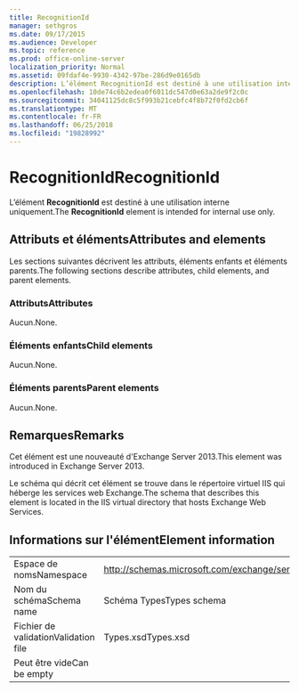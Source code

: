 ```yaml
---
title: RecognitionId
manager: sethgros
ms.date: 09/17/2015
ms.audience: Developer
ms.topic: reference
ms.prod: office-online-server
localization_priority: Normal
ms.assetid: 09fdaf4e-9930-4342-97be-286d9e0165db
description: L’élément RecognitionId est destiné à une utilisation interne uniquement.
ms.openlocfilehash: 10de74c6b2edea0f6011dc547d0e63a2de9f2c0c
ms.sourcegitcommit: 34041125dc8c5f993b21cebfc4f8b72f0fd2cb6f
ms.translationtype: MT
ms.contentlocale: fr-FR
ms.lasthandoff: 06/25/2018
ms.locfileid: "19828992"
---
```

# <a name="recognitionid"></a><span data-ttu-id="8e69c-103">RecognitionId</span><span class="sxs-lookup"><span data-stu-id="8e69c-103">RecognitionId</span></span>

<span data-ttu-id="8e69c-104">L’élément **RecognitionId** est destiné à une utilisation interne uniquement.</span><span class="sxs-lookup"><span data-stu-id="8e69c-104">The **RecognitionId** element is intended for internal use only.</span></span> 

## <a name="attributes-and-elements"></a><span data-ttu-id="8e69c-105">Attributs et éléments</span><span class="sxs-lookup"><span data-stu-id="8e69c-105">Attributes and elements</span></span>

<span data-ttu-id="8e69c-106">Les sections suivantes décrivent les attributs, éléments enfants et éléments parents.</span><span class="sxs-lookup"><span data-stu-id="8e69c-106">The following sections describe attributes, child elements, and parent elements.</span></span>
  
### <a name="attributes"></a><span data-ttu-id="8e69c-107">Attributs</span><span class="sxs-lookup"><span data-stu-id="8e69c-107">Attributes</span></span>

<span data-ttu-id="8e69c-108">Aucun.</span><span class="sxs-lookup"><span data-stu-id="8e69c-108">None.</span></span>
  
### <a name="child-elements"></a><span data-ttu-id="8e69c-109">Éléments enfants</span><span class="sxs-lookup"><span data-stu-id="8e69c-109">Child elements</span></span>

<span data-ttu-id="8e69c-110">Aucun.</span><span class="sxs-lookup"><span data-stu-id="8e69c-110">None.</span></span>
  
### <a name="parent-elements"></a><span data-ttu-id="8e69c-111">Éléments parents</span><span class="sxs-lookup"><span data-stu-id="8e69c-111">Parent elements</span></span>

<span data-ttu-id="8e69c-112">Aucun.</span><span class="sxs-lookup"><span data-stu-id="8e69c-112">None.</span></span>
  
## <a name="remarks"></a><span data-ttu-id="8e69c-113">Remarques</span><span class="sxs-lookup"><span data-stu-id="8e69c-113">Remarks</span></span>

<span data-ttu-id="8e69c-114">Cet élément est une nouveauté d'Exchange Server 2013.</span><span class="sxs-lookup"><span data-stu-id="8e69c-114">This element was introduced in Exchange Server 2013.</span></span>
  
<span data-ttu-id="8e69c-115">Le schéma qui décrit cet élément se trouve dans le répertoire virtuel IIS qui héberge les services web Exchange.</span><span class="sxs-lookup"><span data-stu-id="8e69c-115">The schema that describes this element is located in the IIS virtual directory that hosts Exchange Web Services.</span></span>
  
## <a name="element-information"></a><span data-ttu-id="8e69c-116">Informations sur l'élément</span><span class="sxs-lookup"><span data-stu-id="8e69c-116">Element information</span></span>

|||
|:-----|:-----|
|<span data-ttu-id="8e69c-117">Espace de noms</span><span class="sxs-lookup"><span data-stu-id="8e69c-117">Namespace</span></span>  <br/> |http://schemas.microsoft.com/exchange/services/2006/types  <br/> |
|<span data-ttu-id="8e69c-118">Nom du schéma</span><span class="sxs-lookup"><span data-stu-id="8e69c-118">Schema name</span></span>  <br/> |<span data-ttu-id="8e69c-119">Schéma Types</span><span class="sxs-lookup"><span data-stu-id="8e69c-119">Types schema</span></span>  <br/> |
|<span data-ttu-id="8e69c-120">Fichier de validation</span><span class="sxs-lookup"><span data-stu-id="8e69c-120">Validation file</span></span>  <br/> |<span data-ttu-id="8e69c-121">Types.xsd</span><span class="sxs-lookup"><span data-stu-id="8e69c-121">Types.xsd</span></span>  <br/> |
|<span data-ttu-id="8e69c-122">Peut être vide</span><span class="sxs-lookup"><span data-stu-id="8e69c-122">Can be empty</span></span>  <br/> ||
   

